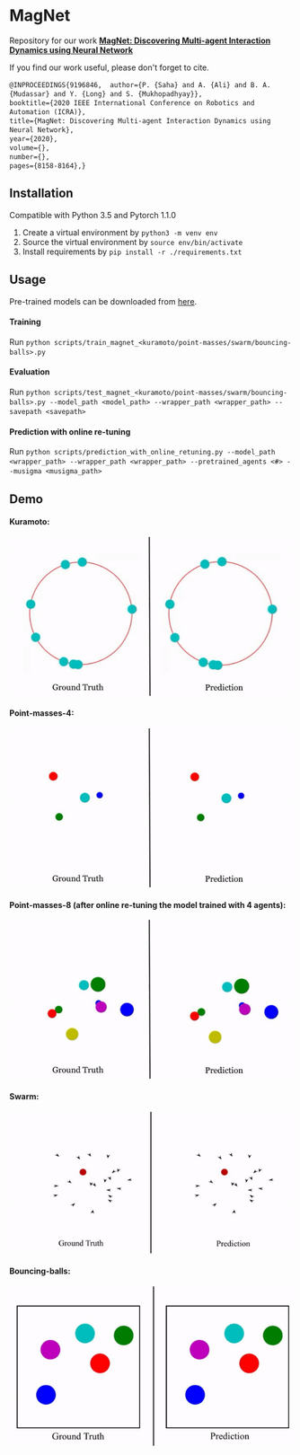 # MagNet
Repository for our work [**MagNet: Discovering Multi-agent Interaction Dynamics using Neural Network**](https://arxiv.org/abs/2001.09001)

If you find our work useful, please don't forget to cite. 
```
@INPROCEEDINGS{9196846,  author={P. {Saha} and A. {Ali} and B. A. {Mudassar} and Y. {Long} and S. {Mukhopadhyay}},  
booktitle={2020 IEEE International Conference on Robotics and Automation (ICRA)},   
title={MagNet: Discovering Multi-agent Interaction Dynamics using Neural Network},   
year={2020},  
volume={},  
number={},  
pages={8158-8164},}
```

## Installation

Compatible with Python 3.5 and Pytorch 1.1.0

1. Create a virtual environment by `python3 -m venv env`
2. Source the virtual environment by `source env/bin/activate`
3. Install requirements by `pip install -r ./requirements.txt`

## Usage

Pre-trained models can be downloaded from [here](https://www.dropbox.com/sh/12c0wpgszty10hc/AABYKfrBdneQhKDmo8ony8vWa?dl=0).

#### Training

Run `python scripts/train_magnet_<kuramoto/point-masses/swarm/bouncing-balls>.py`

#### Evaluation

Run `python scripts/test_magnet_<kuramoto/point-masses/swarm/bouncing-balls>.py --model_path <model_path> --wrapper_path <wrapper_path> --savepath <savepath>`

#### Prediction with online re-tuning

Run `python scripts/prediction_with_online_retuning.py --model_path <wrapper_path> --wrapper_path <wrapper_path> --pretrained_agents <#> --musigma <musigma_path>`

## Demo

#### Kuramoto:
![Kuramoto](https://github.com/sahapriyabrata/MagNet/blob/master/videos/Kuramoto.gif)

#### Point-masses-4:
![Point-masses-4](https://github.com/sahapriyabrata/MagNet/blob/master/videos/Point-masses-4.gif)

#### Point-masses-8 (after online re-tuning the model trained with 4 agents):
![Point-masses-8](https://github.com/sahapriyabrata/MagNet/blob/master/videos/Point-masses-8.gif)

#### Swarm:
![Swarm](https://github.com/sahapriyabrata/MagNet/blob/master/videos/Swarm.gif)

#### Bouncing-balls:
![Bouncing-balls](https://github.com/sahapriyabrata/MagNet/blob/master/videos/Bouncing-balls.gif)

